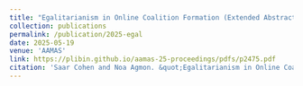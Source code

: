 ```yaml
---
title: "Egalitarianism in Online Coalition Formation (Extended Abstract)"
collection: publications
permalink: /publication/2025-egal
date: 2025-05-19
venue: 'AAMAS'
link: https://plibin.github.io/aamas-25-proceedings/pdfs/p2475.pdf
citation: 'Saar Cohen and Noa Agmon. &quot;Egalitarianism in Online Coalition Formation (Extended Abstract).&quot; <i>In AAMAS 2025: Proceedings of the 24th International Conference on Autonomous Agents and Multiagent Systems</i>, 2025. (To Appear)'
---
```

